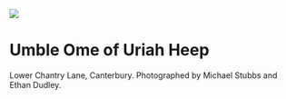 <a href="https://juncture-digital.org"><img src="https://gitcdn.link/repo/jstor-labs/juncture/main/images/ve-button.png"></a>

<param ve-config header="header" main="now-and-then">

<param ve-compare manifest="gh:kent-map/images/Umble_Ome_Uriah_Heep_nodate.yaml" region="pct:20,20,80,80">
<param ve-compare manifest="gh:kent-map/images/Umble_Ome_Uriah_Heep_2021.yaml" region="pct:0,5,80,80">

# Umble Ome of Uriah Heep

Lower Chantry Lane, Canterbury. Photographed by Michael Stubbs and Ethan Dudley.
